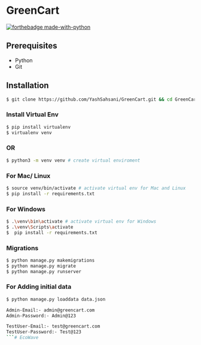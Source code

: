 # GreenCart

[![forthebadge made-with-python](https://forthebadge.com/images/badges/made-with-python.svg)](https://www.python.org/)


## Prerequisites
- Python
- Git


## Installation 

```bash
$ git clone https://github.com/YashSahsani/GreenCart.git && cd GreenCart
```

### Install Virtual Env

```bash
$ pip install virtualenv
$ virtualenv venv
```

### OR

```bash
$ python3 -m venv venv # create virtual enviroment
```

### For Mac/ Linux

```bash
$ source venv/bin/activate # activate virtual env for Mac and Linux
$ pip install -r requirements.txt
```

### For Windows

```bash
$ .\venv\bin\activate # activate virtual env for Windows
$ .\venv\Scripts\activate
$  pip install -r requirements.txt
```

### Migrations

```bash
$ python manage.py makemigrations
$ python manage.py migrate
$ python manage.py runserver
```

### For Adding initial data
```bash
$ python manage.py loaddata data.json

Admin-Email:- admin@greencart.com
Admin-Password:- Admin@123

TestUser-Email:- test@greencart.com
TestUser-Password:- Test@123
```#   E c o W a v e  
 